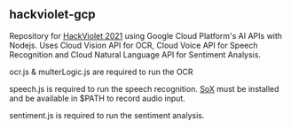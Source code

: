 ## hackviolet-gcp ##
Repository for [HackViolet 2021](https://devpost.com/software/beautifly) using Google Cloud Platform's AI APIs with Nodejs. Uses Cloud Vision API for OCR, Cloud Voice API for Speech Recognition and Cloud Natural Language API for Sentiment Analysis.

ocr.js & multerLogic.js are required to run the OCR

speech.js is required to run the speech recognition. [SoX](http://sox.sourceforge.net/) must be installed and be available in $PATH to record audio input.

sentiment.js is required to run the sentiment analysis.
